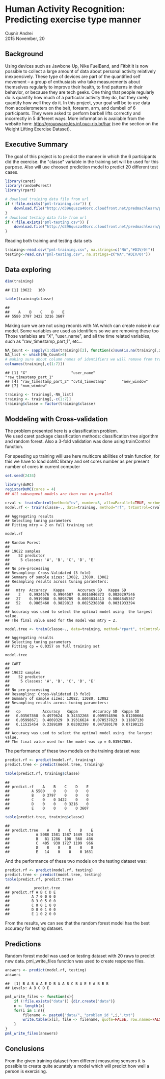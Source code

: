 # Human Activity Recognition: Predicting exercise type manner
Cușnir Andrei  
2015 November, 20  

## Background

Using devices such as Jawbone Up, Nike FuelBand, and Fitbit it is now possible to collect a large amount of data about personal activity relatively inexpensively. These type of devices are part of the quantified self movement – a group of enthusiasts who take measurements about themselves regularly to improve their health, to find patterns in their behavior, or because they are tech geeks. One thing that people regularly do is quantify how much of a particular activity they do, but they rarely quantify how well they do it. In this project, your goal will be to use data from accelerometers on the belt, forearm, arm, and dumbell of 6 participants. They were asked to perform barbell lifts correctly and incorrectly in 5 different ways. More information is available from the website here: http://groupware.les.inf.puc-rio.br/har (see the section on the Weight Lifting Exercise Dataset).  

## Executive Summary

The goal of this project is to predict the manner in which the 6 participants did the exercise. the "classe" variable in the training set will be used for this purpose.
Also will use choosed prediction model to predict 20 different test cases.



```r
library(caret)
library(randomForest)
library(rpart)
```


```r
# download training data file from url
if (!file.exists("pml-training.csv")) {
    download.file("http://d396qusza40orc.cloudfront.net/predmachlearn/pml-training.csv", destfile = "pml-training.csv", method="curl")
}
# download testing data file from url
if (!file.exists("pml-testing.csv")) {
    download.file("http://d396qusza40orc.cloudfront.net/predmachlearn/pml-testing.csv", destfile = "pml-testing.csv", method="curl")
}
```

Reading both training and testing data sets  

```r
training<-read.csv("pml-training.csv", na.strings=c("NA","#DIV/0!"))
testing<-read.csv("pml-testing.csv", na.strings=c("NA","#DIV/0!"))
```

## Data exploring  


```r
dim(training)
```

```
## [1] 19622   160
```

```r
table(training$classe)
```

```
## 
##    A    B    C    D    E 
## 5580 3797 3422 3216 3607
```

Making sure we are not using records with NA which can create noise in our model.
Some variables are used as identifiers so we are removing these too
Those variables are "X", "user_name", and all the time related variables, such as "raw_timestamp_part_1", etc...   


```r
NA_Count <- sapply(1:dim(training)[2], function(x)sum(is.na(training[,x])))
NA_list <- which(NA_Count>0)
# making sure about column names of identifiers we will remove from training set
colnames(training[,c(1:7)])
```

```
## [1] "X"                    "user_name"            "raw_timestamp_part_1"
## [4] "raw_timestamp_part_2" "cvtd_timestamp"       "new_window"          
## [7] "num_window"
```

```r
training <- training[,-NA_list]
training <- training[,-c(1:7)]
training$classe = factor(training$classe)
```


## Moddeling with Cross-validation

The problem presented here is a classification problem.  
We used caret package classification methods: classification tree algorithm and random forest. 
Also a 3-fold validation was done using trainControl function.

For speeding up training will use here multicore abilities of train function, 
for this we have to load doMC library and set cores number as per present number of cores in current computer


```r
set.seed(2434)

library(doMC)
registerDoMC(cores = 4)
## All subsequent models are then run in parallel

crval <- trainControl(method="cv", number=3, allowParallel=TRUE, verboseIter=TRUE)
model.rf <- train(classe~., data=training, method="rf", trControl=crval, allowParallel = TRUE)
```

```
## Aggregating results
## Selecting tuning parameters
## Fitting mtry = 2 on full training set
```

```r
model.rf
```

```
## Random Forest 
## 
## 19622 samples
##    52 predictor
##     5 classes: 'A', 'B', 'C', 'D', 'E' 
## 
## No pre-processing
## Resampling: Cross-Validated (3 fold) 
## Summary of sample sizes: 13082, 13080, 13082 
## Resampling results across tuning parameters:
## 
##   mtry  Accuracy   Kappa      Accuracy SD   Kappa SD    
##    2    0.9924576  0.9904587  0.0016046873  0.0020297546
##   27    0.9919988  0.9898789  0.0003834413  0.0004845367
##   52    0.9865460  0.9829813  0.0025238838  0.0031933394
## 
## Accuracy was used to select the optimal model using  the largest value.
## The final value used for the model was mtry = 2.
```

```r
model.tree <- train(classe~., data=training, method="rpart", trControl=crval)
```

```
## Aggregating results
## Selecting tuning parameters
## Fitting cp = 0.0357 on full training set
```

```r
model.tree
```

```
## CART 
## 
## 19622 samples
##    52 predictor
##     5 classes: 'A', 'B', 'C', 'D', 'E' 
## 
## No pre-processing
## Resampling: Cross-Validated (3 fold) 
## Summary of sample sizes: 13082, 13080, 13082 
## Resampling results across tuning parameters:
## 
##   cp          Accuracy   Kappa       Accuracy SD  Kappa SD  
##   0.03567868  0.4979624  0.34332268  0.009554896  0.01200664
##   0.05998671  0.4069329  0.19316624  0.070537823  0.11887130
##   0.11515454  0.3389109  0.08302399  0.047280170  0.07190125
## 
## Accuracy was used to select the optimal model using  the largest value.
## The final value used for the model was cp = 0.03567868.
```

The performance of these two models on the training dataset was:  

```r
predict.rf <- predict(model.rf, training)
predict.tree <- predict(model.tree, training)

table(predict.rf, training$classe)
```

```
##           
## predict.rf    A    B    C    D    E
##          A 5580    0    0    0    0
##          B    0 3797    0    0    0
##          C    0    0 3422    0    0
##          D    0    0    0 3216    0
##          E    0    0    0    0 3607
```

```r
table(predict.tree, training$classe)
```

```
##             
## predict.tree    A    B    C    D    E
##            A 5080 1581 1587 1449  524
##            B   81 1286  108  568  486
##            C  405  930 1727 1199  966
##            D    0    0    0    0    0
##            E   14    0    0    0 1631
```
And the performance of these two models on the testing dataset was:  

```r
predict.rf <- predict(model.rf, testing)
predict.tree <- predict(model.tree, testing)
table(predict.rf, predict.tree)
```

```
##           predict.tree
## predict.rf A B C D E
##          A 7 0 0 0 0
##          B 3 0 5 0 0
##          C 0 0 1 0 0
##          D 0 0 1 0 0
##          E 1 0 2 0 0
```
From the results, we can see that the random forest model has the best accuracy for testing dataset.  

## Predictions
Random forest model was used on testing dataset with 20 raws to predict new data.
pml_write_files function was used to create response files.

```r
answers <- predict(model.rf, testing)
answers
```

```
##  [1] B A B A A E D B A A B C B A E E A B B B
## Levels: A B C D E
```

```r
pml_write_files <- function(x){
    if (!file.exists("data")) {dir.create("data")}
    n <- length(x)
    for(i in 1:n){
        filename <- paste0("data/", "problem_id_",i,".txt")
        write.table(x[i], file <- filename, quote=FALSE, row.names=FALSE, col.names=FALSE)
    }
}
pml_write_files(answers)
```
## Conclusions

From the given training dataset from different measuring sensors it is possible to create quite acurately a model 
which will predict how well a person is exercising.
